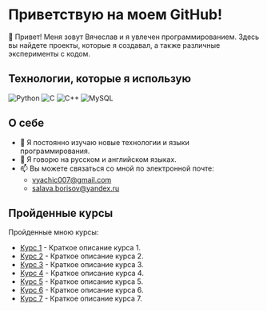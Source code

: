 # Приветствую на моем GitHub!

👋 Привет! Меня зовут Вячеслав и я увлечен программированием. Здесь вы найдете проекты, которые я создавал, а также различные эксперименты с кодом.

## Технологии, которые я использую

![Python](https://img.shields.io/badge/-Python-3776AB?style=flat-square&logo=python&logoColor=ffffff)
![C](https://img.shields.io/badge/-C-00599C?style=flat-square&logo=c&logoColor=ffffff)
![C++](https://img.shields.io/badge/-C++-00599C?style=flat-square&logo=cplusplus&logoColor=ffffff)
![MySQL](https://img.shields.io/badge/-MySQL-4479A1?style=flat-square&logo=mysql&logoColor=ffffff)

## О себе

- 🌱 Я постоянно изучаю новые технологии и языки программирования.
- 💬 Я говорю на русском и английском языках.
- 📫 Вы можете связаться со мной по электронной почте: 
  - [vyachic007@gmail.com](mailto:vyachic007@gmail.com)
  - [salava.borisov@yandex.ru](mailto:salava.borisov@yandex.ru)


## Пройденные курсы

Пройденные мною курсы:

- [Курс 1](https://stepik.org/cert/2557384) - Краткое описание курса 1.
- [Курс 2](https://stepik.org/cert/2555133) - Краткое описание курса 2.
- [Курс 3](https://stepik.org/cert/2539963) - Краткое описание курса 3.
- [Курс 4](https://stepik.org/cert/2529181) - Краткое описание курса 4.
- [Курс 5](https://stepik.org/cert/2520441) - Краткое описание курса 5.
- [Курс 6](https://stepik.org/cert/2390515) - Краткое описание курса 6.
- [Курс 7](https://stepik.org/cert/2235772) - Краткое описание курса 7.
